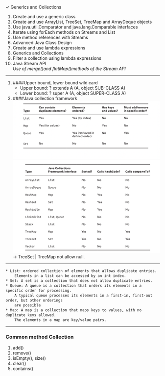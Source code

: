 ✓ Generics and Collections  
1. Create and use a generic class
2. Create and use ArrayList, TreeSet, TreeMap and ArrayDeque
objects 
3. Use java.util.Comparator and java.lang.Comparable interfaces
4. Iterate using forEach methods on Streams and List
5. Use method references with Streams  
6. Advanced Java Class Design
7. Create and use lambda expressions
8. Generics and Collections
9. Filter a collection using lambda expressions
10. Java Stream API  
 *Use of merge()and flatMap()methods of the Stream API*

***
1. ####Upper bound, lower bound wild card  
   * Upper bound: ? extends A (A, object SUB-CLASS A)  
   * Lower bound: ? super A (A, object SUPER-CLASS A)  
2. ####Java collection framework
![markdown](collection_1.png)
![markdown](collection_2.png)
-> TreeSet | TreeMap not allow null.
***
    * List: ordered collection of elements that allows duplicate entries.  
        Elements in a list can be accessed by an int index.
    * Set: A set is a collection that does not allow duplicate entries.
    * Queue: A queue is a collection that orders its elements in a specific order for processing.
        A typical queue processes its elements in a first-in, first-out order, but other orderings
        are possible
    * Map: A map is a collection that maps keys to values, with no duplicate keys allowed.
        The elements in a map are key/value pairs.  
***
### Common method Collection
1. add()
2. remove()
3. isEmpty(), size()
4. clear()
5. contains()
